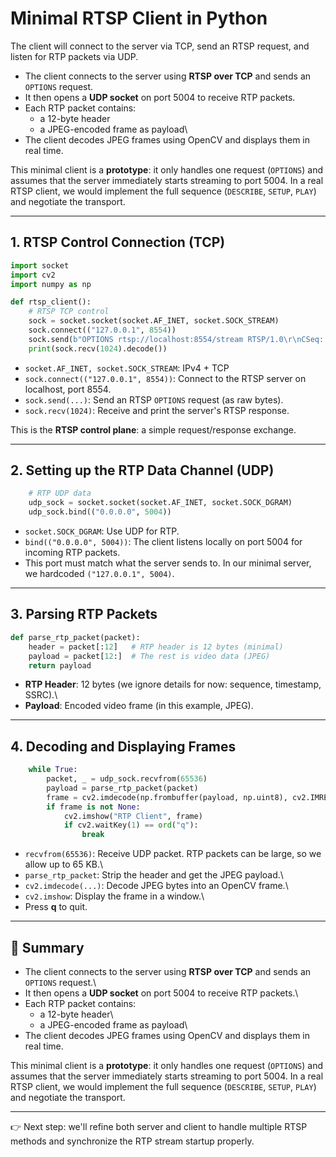 # Minimal RTSP Client in Python

The client will connect to the server via TCP, send an RTSP request, and
listen for RTP packets via UDP.

* The client connects to the server using **RTSP over TCP** and sends
    an `OPTIONS` request.
* It then opens a **UDP socket** on port 5004 to receive RTP packets.
* Each RTP packet contains:
    *   a 12-byte header
    *   a JPEG-encoded frame as payload\
*   The client decodes JPEG frames using OpenCV and displays them in
    real time.

This minimal client is a **prototype**: it only handles one request
(`OPTIONS`) and assumes that the server immediately starts streaming to
port 5004. In a real RTSP client, we would implement the full sequence
(`DESCRIBE`, `SETUP`, `PLAY`) and negotiate the transport.

------------------------------------------------------------------------

## 1. RTSP Control Connection (TCP)

``` python
import socket
import cv2
import numpy as np

def rtsp_client():
    # RTSP TCP control
    sock = socket.socket(socket.AF_INET, socket.SOCK_STREAM)
    sock.connect(("127.0.0.1", 8554))
    sock.send(b"OPTIONS rtsp://localhost:8554/stream RTSP/1.0\r\nCSeq: 1\r\n\r\n")
    print(sock.recv(1024).decode())
```

* `socket.AF_INET, socket.SOCK_STREAM`: IPv4 + TCP
* `sock.connect(("127.0.0.1", 8554))`: Connect to the RTSP server on
    localhost, port 8554.
* `sock.send(...)`: Send an RTSP `OPTIONS` request (as raw bytes).
* `sock.recv(1024)`: Receive and print the server's RTSP response.

This is the **RTSP control plane**: a simple request/response exchange.

------------------------------------------------------------------------

## 2. Setting up the RTP Data Channel (UDP)

``` python
    # RTP UDP data
    udp_sock = socket.socket(socket.AF_INET, socket.SOCK_DGRAM)
    udp_sock.bind(("0.0.0.0", 5004))
```

-   `socket.SOCK_DGRAM`: Use UDP for RTP.
-   `bind(("0.0.0.0", 5004))`: The client listens locally on port 5004
    for incoming RTP packets.
-   This port must match what the server sends to. In our minimal
    server, we hardcoded `("127.0.0.1", 5004)`.

------------------------------------------------------------------------

## 3. Parsing RTP Packets

``` python
def parse_rtp_packet(packet):
    header = packet[:12]   # RTP header is 12 bytes (minimal)
    payload = packet[12:]  # The rest is video data (JPEG)
    return payload
```

* **RTP Header**: 12 bytes (we ignore details for now: sequence,
    timestamp, SSRC).\
* **Payload**: Encoded video frame (in this example, JPEG).

------------------------------------------------------------------------

## 4. Decoding and Displaying Frames

``` python
    while True:
        packet, _ = udp_sock.recvfrom(65536)
        payload = parse_rtp_packet(packet)
        frame = cv2.imdecode(np.frombuffer(payload, np.uint8), cv2.IMREAD_COLOR)
        if frame is not None:
            cv2.imshow("RTP Client", frame)
            if cv2.waitKey(1) == ord("q"):
                break
```

* `recvfrom(65536)`: Receive UDP packet. RTP packets can be large, so
    we allow up to 65 KB.\
* `parse_rtp_packet`: Strip the header and get the JPEG payload.\
* `cv2.imdecode(...)`: Decode JPEG bytes into an OpenCV frame.\
* `cv2.imshow`: Display the frame in a window.\
*  Press **q** to quit.

------------------------------------------------------------------------

## 🎯 Summary

-   The client connects to the server using **RTSP over TCP** and sends
    an `OPTIONS` request.\
-   It then opens a **UDP socket** on port 5004 to receive RTP packets.\
-   Each RTP packet contains:
    -   a 12-byte header\
    -   a JPEG-encoded frame as payload\
-   The client decodes JPEG frames using OpenCV and displays them in
    real time.

This minimal client is a **prototype**: it only handles one request
(`OPTIONS`) and assumes that the server immediately starts streaming to
port 5004. In a real RTSP client, we would implement the full sequence
(`DESCRIBE`, `SETUP`, `PLAY`) and negotiate the transport.

------------------------------------------------------------------------

👉 Next step: we'll refine both server and client to handle multiple
RTSP methods and synchronize the RTP stream startup properly.
